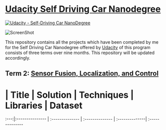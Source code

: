 # [Udacity Self Driving Car Nanodegree](https://www.udacity.com/course/self-driving-car-engineer-nanodegree--nd013) 
[![Udacity - Self-Driving Car NanoDegree](https://s3.amazonaws.com/udacity-sdc/github/shield-carnd.svg)](http://www.udacity.com/drive)

![ScreenShot](Term2.PNG)

This repository contains all the projects which have been completed by me for the Self Driving Car Nanodegree offered by [Udacity](https://medium.com/udacity/term-2-in-depth-on-udacitys-self-driving-car-curriculum-775130aae502#.l2pc1taps) of this program consists of three terms over nine months. This repository will be updated accordingly. 

## Term 2:  [Sensor Fusion, Localization, and Control](https://medium.com/@dsilver829/term-2-in-depth-on-udacitys-self-driving-car-curriculum-775130aae502#.sk03pvahx)

  #  | Title           |  Solution       | Techniques      | Libraries      | Dataset  
:---:|:--------------- | :-------------- | :-------------- | :--------------| :--------------
